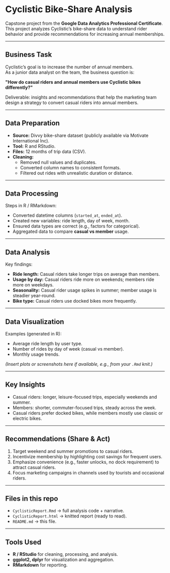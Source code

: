 # Cyclistic Bike-Share Analysis
Capstone project from the **Google Data Analytics Professional Certificate**.  
This project analyzes Cyclistic’s bike-share data to understand rider behavior and provide recommendations for increasing annual memberships.

---

## Business Task
Cyclistic’s goal is to increase the number of annual members.  
As a junior data analyst on the team, the business question is:  

**"How do casual riders and annual members use Cyclistic bikes differently?"**

Deliverable: insights and recommendations that help the marketing team design a strategy to convert casual riders into annual members.

---

## Data Preparation
- **Source:** Divvy bike-share dataset (publicly available via Motivate International Inc).  
- **Tool:** R and RStudio.  
- **Files:** 12 months of trip data (CSV).  
- **Cleaning:**  
  - Removed null values and duplicates.  
  - Converted column names to consistent formats.  
  - Filtered out rides with unrealistic duration or distance.

---

## Data Processing
Steps in R / RMarkdown:
- Converted datetime columns (`started_at`, `ended_at`).  
- Created new variables: ride length, day of week, month.  
- Ensured data types are correct (e.g., factors for categorical).  
- Aggregated data to compare **casual vs member** usage.  

---

## Data Analysis
Key findings:
- **Ride length:** Casual riders take longer trips on average than members.  
- **Usage by day:** Casual riders ride more on weekends; members ride more on weekdays.  
- **Seasonality:** Casual rider usage spikes in summer; member usage is steadier year-round.  
- **Bike type:** Casual riders use docked bikes more frequently.

---

## Data Visualization
Examples (generated in R):
- Average ride length by user type.  
- Number of rides by day of week (casual vs member).  
- Monthly usage trends.  

*(Insert plots or screenshots here if available, e.g., from your `.Rmd` knit.)*

---

## Key Insights
- Casual riders: longer, leisure-focused trips, especially weekends and summer.  
- Members: shorter, commuter-focused trips, steady across the week.  
- Casual riders prefer docked bikes, while members mostly use classic or electric bikes.

---

## Recommendations (Share & Act)
1. Target weekend and summer promotions to casual riders.  
2. Incentivize membership by highlighting cost savings for frequent users.  
3. Emphasize convenience (e.g., faster unlocks, no dock requirement) to attract casual riders.  
4. Focus marketing campaigns in channels used by tourists and occasional riders.

---

## Files in this repo
- `CyclisticReport.Rmd` → full analysis code + narrative.  
- `CyclisticReport.html` → knitted report (ready to read).  
- `README.md` → this file.  

---

## Tools Used
- **R / RStudio** for cleaning, processing, and analysis.  
- **ggplot2, dplyr** for visualization and aggregation.  
- **RMarkdown** for reporting.  
